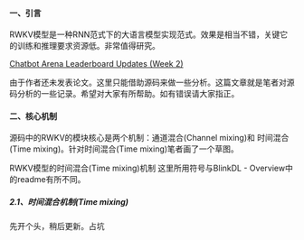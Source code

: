 #### 一、引言

RWKV模型是一种RNN范式下的大语言模型实现范式。效果是相当不错，关键它的训练和推理要求资源低。非常值得研究。

[Chatbot Arena Leaderboard Updates (Week 2)](https://lmsys.org/blog/2023-05-10-leaderboard/)

由于作者还未发表论文。这里只能借助源码来做一些分析。这篇文章就是笔者对源码分析的一些记录。希望对大家有所帮助。如有错误请大家指正。

#### 二、核心机制

源码中的RWKV的模块核心是两个机制：通道混合(Channel mixing)和 时间混合(Time mixing)。针对时间混合(Time mixing)笔者画了一个草图。


RWKV模型的时间混合(Time mixing)机制 这里所用符号与BlinkDL - Overview中的readme有所不同。

##### 2.1、时间混合机制(Time mixing)

先开个头，稍后更新。占坑